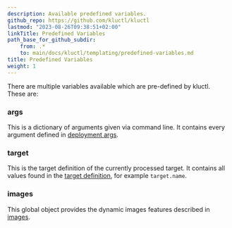 ```yaml
---
description: Available predefined variables.
github_repo: https://github.com/kluctl/kluctl
lastmod: "2023-08-26T09:38:51+02:00"
linkTitle: Predefined Variables
path_base_for_github_subdir:
    from: .*
    to: main/docs/kluctl/templating/predefined-variables.md
title: Predefined Variables
weight: 1
---
```


<!-- WARNING WARNING WARNING -->
<!-- DO NOT EDIT THIS FILE, IT IS AUTO SYNCED FROM github.com/kluctl/kluctl -->
<!-- WARNING WARNING WARNING -->




There are multiple variables available which are pre-defined by kluctl. These are:

### args
This is a dictionary of arguments given via command line. It contains every argument defined in
[deployment args](../deployments/deployment-yml.md#args).

### target
This is the target definition of the currently processed target. It contains all values found in the 
[target definition](../kluctl-project/targets), for example `target.name`.

### images
This global object provides the dynamic images features described in [images](../deployments/images.md).
